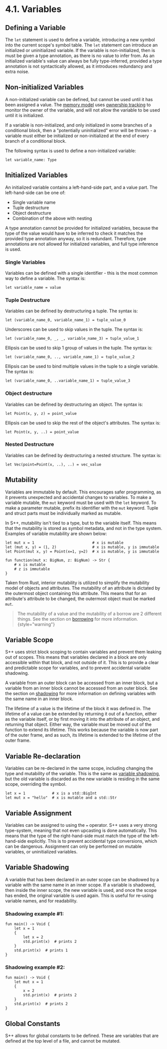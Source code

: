 # 4.1. Variables

<primary-label ref="header-label"/>

<secondary-label ref="doc-wip"/>

## Defining a Variable

The `let` statement is used to define a variable, introducing a new symbol into the current scope's symbol table.
The `let` statement can introduce an initialized or uninitialized variable. If the variable is non-initialized, then is
must be given a type annotation, as there is no value to infer from. As an initialized variable's value can always be
fully type-inferred, provided a type annotation is not syntactically allowed, as it introduces redundancy and extra
noise.

## Non-initialized Variables

A non-initialized variable can be defined, but cannot be used until it has been assigned a value.
The [memory model](11-1-Memory-Model.md) uses [ownership tracking](11-2-Ownership-Tracking.md) to monitor the owner of
the variable, and will not allow the variable to be used until it is initialized.

If a variable is non-initialized, and only initialized in some branches of a conditional block, then a "potentially
uninitialized" error will be thrown - a variable must either be initialized or non-initialized at the end of every
branch of a conditional block.

The following syntax is used to define a non-initialized variable:

```
let variable_name: Type
```

## Initialized Variables

An initialized variable contains a left-hand-side part, and a value part. The left-hand-side can be one of:

- Single variable name
- Tuple destructure
- Object destructure
- Combination of the above with nesting

A type annotation cannot be provided for initialized variables, because the type of the value would have to be inferred
to check it matches the provided type annotation anyway, so it is redundant. Therefore, type annotations are not allowed
for initialized variables, and full type inference is used.

### Single Variables

Variables can be defined with a single identifier - this is the most common way to define a variable. The syntax is:

```
let variable_name = value
```

### Tuple Destructure

Variables can be defined by destructuring a tuple. The syntax is:

```
let (variable_name_0, variable_name_1) = tuple_value_0
```

Underscores can be used to skip values in the tuple. The syntax is:

```
let (variable_name_0, _, _, variable_name_3) = tuple_value_1
```

Ellipsis can be used to skip 1 group of values in the tuple. The syntax is:

```
let (variable_name_0, .., variable_name_1) = tuple_value_2
```

Ellipsis can be used to bind multiple values in the tuple to a single variable. The syntax is:

```
let (variable_name_0, ..variable_name_1) = tuple_value_3
```

### Object destructure

Variables can be defined by destructuring an object. The syntax is:

```
let Point(x, y, z) = point_value
```

Ellipsis can be used to skip the rest of the object's attributes. The syntax is:

```
let Point(x, y, ..) = point_value
```

### Nested Destructure

Variables can be defined by destructuring a nested structure. The syntax is:

```
let Vec(point=Point(x, ..), ..) = vec_value
```

## Mutability

Variables are immutable by default. This encourages safer programming, as it prevents unexpected and accidental changes
to variables. To make a variable mutable, the `mut` keyword must be used with the `let` keyword. To make a parameter
mutable, prefix its identifier with the `mut` keyword. Tuple and struct parts must be individually marked as mutable.

In S++, mutability isn't tied to a type, but to the variable itself. This means that the mutability is stored as symbol
metadata, and not in the type system. Examples of variable mutability are shown below:

```
let mut x = 1                          # x is mutable
let (mut x, y) = (1, 2)                # x is mutable, y is immutable
let Point(mut x, y) = Point(x=1, y=2)  # x is mutable, y is immutable
```

```
fun function(mut x: BigNum, z: BigNum) -> Str {
    # x is mutable
    # z is immutable
}
```

Taken from Rust, interior mutability is utilized to simplify the mutability model of objects and attributes. The
mutability of an attribute is dictated by the outermost object containing this attribute. This means that for an
attribute's attribute to be changed, the outermost object must be marked `mut`.

> The mutability of a value and the mutability of a borrow are 2 different things. See the section
> on [borrowing](11-3-Second-Class-Borrows.md) for more information.
> {style="warning"}

## Variable Scope

S++ uses strict block scoping to contain variables and prevent them leaking out of scopes. This means that variables
declared in a block are only accessible within that block, and not outside of it. This is to provide a clear and
predictable scope for variables, and to prevent accidental variable shadowing.

A variable from an outer block can be accessed from an inner block, but a variable from an inner block cannot be
accessed from an outer block. See the section on [shadowing](#variable-shadowing) for more information on defining
variables with the same name in an inner block.

The lifetime of a value is the lifetime of the block it was defined in. The lifetime of a value can be extended by
returning it out of a function, either as the variable itself, or by first moving it into the attribute of an object,
and returning that object. Either way, the variable must be moved out of the function to extend its lifetime. This works
because the variable is now part of the outer frame, and as such, its lifetime is extended to the lifetime of the outer
frame.

## Variable Re-declaration

Variables can be re-declared in the same scope, including changing the type and mutability of the variable. This is the
same as [variable shadowing](#variable-shadowing), but the old variable is discarded as the new variable is residing in
the same scope, overriding the symbol.

```
let x = 1            # x is a std::BigInt
let mut x = "hello"  # x is mutable and a std::Str

```

## Variable Assignment

Variables can be assigned to using the `=` operator. S++ uses a very strong type-system, meaning that not even upcasting
is done automatically. This means that the type of the right-hand-side must match the type of the left-hand-side
explicitly. This is to prevent accidental type conversions, which can be dangerous. Assignment can only be performed on
mutable variables, or uninitialized variables.

## Variable Shadowing

A variable that has been declared in an outer scope can be shadowed by a variable with the same name in an inner
scope. If a variable is shadowed, then inside the inner scope, the new variable is used, and once the scope has
ended, the original variable is used again. This is useful for re-using variable names, and for readability.

### Shadowing example #1:

```
fun main() -> Void {
    let x = 1
    {
        let x = 2
        std.print(x)  # prints 2
    }
    std.print(x)  # prints 1
}
```

### Shadowing example #2:

```
fun main() -> Void {
    let mut x = 1
    {
        x = 2
        std.print(x)  # prints 2
    }
    std.print(x)  # prints 2
}
```

## Global Constants

S++ allows for global constants to be defined. These are variables that are defined at the top level of a file, and
cannot be mutated. 
